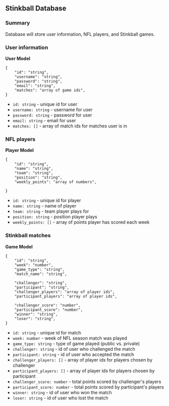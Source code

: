 ## Stinkball Database

### Summary
Database will store user information, NFL players, and Stinkball games. 

### User information
**User Model**
```
{
    "id": "string",
    "username": "string",
    "password": "string",
    "email": "string",
    "matches": "array of game ids",
}
```

- `id: string` - unique id for user
- `username: string` - username for user
- `password: string` - password for user
- `email: string` - email for user
- `matches: []` - array of match ids for matches user is in


### NFL players
**Player Model**
```
{
    "id": "string",
    "name": "string",
    "team": "string",
    "position": "string",
    "weekly_points": "array of numbers",
    
}
```

- `id: string` - unique id for player
- `name: string` - name of player
- `team: string` - team player plays for
- `position: string` - position player plays
- `weekly_points: []` - array of points player has scored each week


### Stinkball matches
**Game Model**
```
{
    "id": "string",
    "week": "number",
    "game_type": "string",
    "match_name": "string",

    "challenger": "string",
    "participant": "string",
    "challenger_players": "array of player ids",
    "participant_players": "array of player ids",

    "challenger_score": "number",
    "participant_score": "number",
    "winner": "string",
    "loser": "string",
}
```

- `id: string` - unique id for match
- `week: number` - week of NFL season match was played
- `game_type: string` - type of game played (public vs. private)
- `challenger: string` - id of user who challenged the match
- `participant: string` - id of user who accepted the match
- `challenger_players: []` - array of player ids for players chosen by challenger
- `participant_players: []` - array of player ids for players chosen by participant
- `challenger_score: number` - total points scored by challenger's players
- `participant_score: number` - total points scored by participant's players
- `winner: string` - id of user who won the match
- `loser: string` - id of user who lost the match




